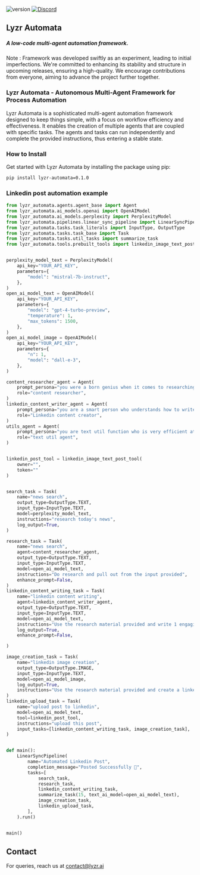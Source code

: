 ![version](https://img.shields.io/badge/version-0.1.0-blue.svg) [![Discord](https://img.shields.io/badge/Discord-join%20now-blue.svg?style=flat&logo=Discord)](https://discord.gg/VpQQTJ9d)


## Lyzr Automata 
##### A low-code multi-agent automation framework.

Note : Framework was developed swiftly as an experiment, leading to initial imperfections. We're committed to enhancing its stability and structure in upcoming releases, ensuring a high-quality. We encourage contributions from everyone, aiming to advance the project further together.

### Lyzr Automata - Autonomous Multi-Agent Framework for Process Automation
Lyzr Automata is a sophisticated multi-agent automation framework designed to keep things simple, with a focus on workflow efficiency and effectiveness. It enables the creation of multiple agents that are coupled with specific tasks. The agents and tasks can run independently and complete the provided instructions, thus entering a stable state.


### How to Install
Get started with Lyzr Automata by installing the package using pip:
```bash 
pip install lyzr-automata=0.1.0 
```
### Linkedin post automation example

```python
from lyzr_automata.agents.agent_base import Agent
from lyzr_automata.ai_models.openai import OpenAIModel
from lyzr_automata.ai_models.perplexity import PerplexityModel
from lyzr_automata.pipelines.linear_sync_pipeline import LinearSyncPipeline
from lyzr_automata.tasks.task_literals import InputType, OutputType
from lyzr_automata.tasks.task_base import Task
from lyzr_automata.tasks.util_tasks import summarize_task
from lyzr_automata.tools.prebuilt_tools import linkedin_image_text_post_tool


perplexity_model_text = PerplexityModel(
    api_key="YOUR_API_KEY",
    parameters={
        "model": "mistral-7b-instruct",
    },
)
open_ai_model_text = OpenAIModel(
    api_key="YOUR_API_KEY",
    parameters={
        "model": "gpt-4-turbo-preview",
        "temperature": 1,
        "max_tokens": 1500,
    },
)
open_ai_model_image = OpenAIModel(
    api_key="YOUR_API_KEY",
    parameters={
        "n": 1,
        "model": "dall-e-3",
    },
)

content_researcher_agent = Agent(
    prompt_persona="you were a born genius when it comes to researching content",
    role="content researcher",
)
linkedin_content_writer_agent = Agent(
    prompt_persona="you are a smart person who understands how to write good tweets for linkedin maximizing content and keeping it meaningful",
    role="Linkedin content creator",
)
utils_agent = Agent(
    prompt_persona="you are text util function who is very efficient at doing tasks efficiently",
    role="text util agent",
)


linkedin_post_tool = linkedin_image_text_post_tool(
    owner="",
    token=""
)


search_task = Task(
    name="news search",
    output_type=OutputType.TEXT,
    input_type=InputType.TEXT,
    model=perplexity_model_text,
    instructions="research today's news",
    log_output=True,
)

research_task = Task(
    name="news search",
    agent=content_researcher_agent,
    output_type=OutputType.TEXT,
    input_type=InputType.TEXT,
    model=open_ai_model_text,
    instructions="Do research and pull out from the input provided",
    enhance_prompt=False,
)
linkedin_content_writing_task = Task(
    name="linkedin content writing",
    agent=linkedin_content_writer_agent,
    output_type=OutputType.TEXT,
    input_type=InputType.TEXT,
    model=open_ai_model_text,
    instructions="Use the research material provided and write 1 engaging linkedin post of 200 chars. ",
    log_output=True,
    enhance_prompt=False,

)

image_creation_task = Task(
    name="linkedin image creation",
    output_type=OutputType.IMAGE,
    input_type=InputType.TEXT,
    model=open_ai_model_image,
    log_output=True,
    instructions="Use the research material provided and create a linkedin post image.",
)
linkedin_upload_task = Task(
    name="upload post to linkedin",
    model=open_ai_model_text,
    tool=linkedin_post_tool,
    instructions="upload this post",
    input_tasks=[linkedin_content_writing_task, image_creation_task],
)


def main():
    LinearSyncPipeline(
        name="Automated Linkedin Post",
        completion_message="Posted Successfully 🎉",
        tasks=[
            search_task,
            research_task,
            linkedin_content_writing_task,
            summarize_task(15, text_ai_model=open_ai_model_text),
            image_creation_task,
            linkedin_upload_task,
        ],
    ).run()


main()
```

## Contact
For queries, reach us at contact@lyzr.ai
